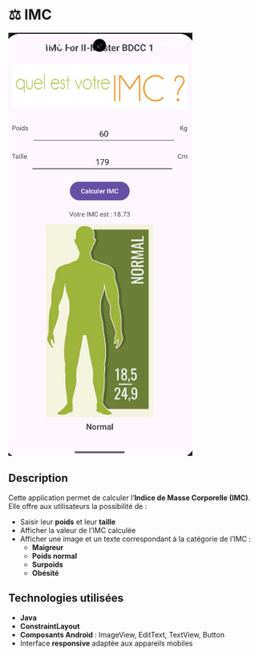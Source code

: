# ⚖️  IMC
<img src="images/imgIMC.png">

## Description
Cette application permet de calculer l’**Indice de Masse Corporelle (IMC)**. Elle offre aux utilisateurs la possibilité de :

- Saisir leur **poids** et leur **taille**
- Afficher la valeur de l’IMC calculée
- Afficher une image et un texte correspondant à la catégorie de l’IMC :
  - **Maigreur**
  - **Poids normal**
  - **Surpoids**
  - **Obésité**

## Technologies utilisées
- **Java**
- **ConstraintLayout**
- **Composants Android** : ImageView, EditText, TextView, Button
- Interface **responsive** adaptée aux appareils mobiles


